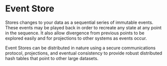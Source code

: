 # Event Store

Stores changes to your data as a sequential series of immutable events. These events may be played back in order to recreate any state at any point in the sequence. It also allow divergence from previous points to be explored easily and for projections to other systems as events occur.

Event Stores can be distributed in nature using a secure communications protocol, projections, and eventual consistency to provide robust distributed hash tables that point to other large datasets.


